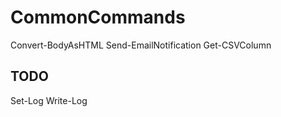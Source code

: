 # CommonCommands

Convert-BodyAsHTML
Send-EmailNotification
Get-CSVColumn

## TODO

Set-Log
Write-Log